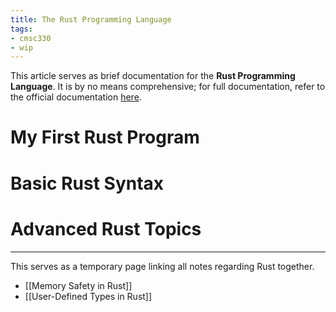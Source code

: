 ```yaml
---
title: The Rust Programming Language
tags:
- cmsc330
- wip
---
```


This article serves as brief documentation for the **Rust Programming Language**. It is by no means comprehensive; for full documentation, refer to the official documentation [here](https://doc.rust-lang.org/book/title-page.html).

# My First Rust Program

# Basic Rust Syntax

# Advanced Rust Topics

---

This serves as a temporary page linking all notes regarding Rust together.

- [[Memory Safety in Rust]]
- [[User-Defined Types in Rust]]